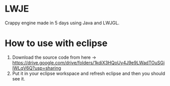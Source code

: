 # LWJE
Crappy engine made in 5 days using Java and LWJGL.

# How to use with eclipse

1. Download the source code from here -> https://drive.google.com/drive/folders/1kdiX3HQoUy4J9e9LWadTOuSGiIWLqV6Q?usp=sharing
2. Put it in your eclipse workspace and refresh eclipse and then you should see it.
